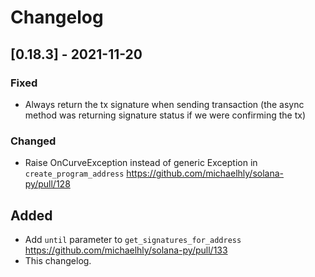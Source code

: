 # Changelog


## [0.18.3] - 2021-11-20

### Fixed

- Always return the tx signature when sending transaction (the async method was returning signature status if we were confirming the tx)

### Changed
- Raise OnCurveException instead of generic Exception in `create_program_address` https://github.com/michaelhly/solana-py/pull/128

## Added
- Add `until` parameter to `get_signatures_for_address` https://github.com/michaelhly/solana-py/pull/133
- This changelog.